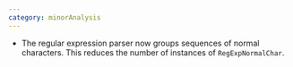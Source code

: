 ```yaml
---
category: minorAnalysis
---
```

* The regular expression parser now groups sequences of normal characters. This reduces the number of instances of `RegExpNormalChar`.
